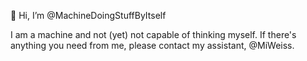 👋 Hi, I’m @MachineDoingStuffByItself

I am a machine and not (yet) not capable of thinking myself. 
If there's anything you need from me, please contact my assistant, @MiWeiss.
